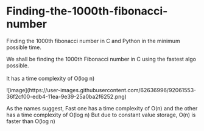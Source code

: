 # Finding-the-1000th-fibonacci-number
Finding the 1000th fibonacci number in C and Python in the minimum possible time.
<p> We shall be finding the 1000th Fibonacci number in C using the fastest algo possible.</br>
<br> It has a time complexity of O(log n)</br> </p>
![image](https://user-images.githubusercontent.com/62636996/92061553-36f2cf00-edb4-11ea-9e39-25a0ba2f6252.png)
<p> As the names suggest, Fast one has a time complexity of O(n) and the other has a time complexity of O(log n)
  But due to constant value storage, O(n) is faster than O(log n)
